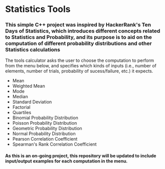 # Statistics Tools

### This simple C++ project was inspired by HackerRank's Ten Days of Statistics, which introduces different concepts related to Statistics and Probability, and its purpose is to aid on the computation of different probability distributions and other Statistics calculations

The tools calculator asks the user to choose the computation to perform from the menu below, and specifies which kinds of inputs (i.e., number of elements, number of trials, probability of sucess/failure, etc.) it expects.

* Mean
* Weighted Mean
* Mode
* Median
* Standard Deviation
* Factorial
* Quartiles
* Binomial Probability Distribution
* Poisson Probability Distribution
* Geometric Probability Distribution
* Normal Probability Distribution
* Pearson Correlation Coefficient
* Spearman's Rank Correlation Coefficient

#### As this is an on-going project, this repository will be updated to include input/output examples for each computation in the menu.

